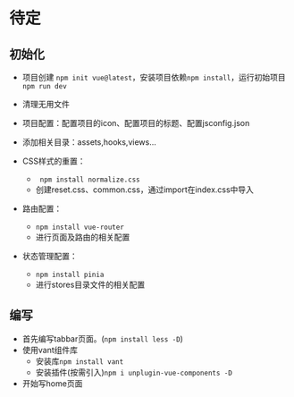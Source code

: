 # 待定

## 初始化

* 项目创建 `npm init vue@latest`，安装项目依赖`npm install`，运行初始项目`npm run dev`

* 清理无用文件

* 项目配置：配置项目的icon、配置项目的标题、配置jsconfig.json

* 添加相关目录：assets,hooks,views...

* CSS样式的重置：

  * ` npm install normalize.css`
  * 创建reset.css、common.css，通过import在index.css中导入
  
* 路由配置：
  
  * `npm install vue-router`
  * 进行页面及路由的相关配置

* 状态管理配置：
  * `npm install pinia`
  * 进行stores目录文件的相关配置

## 编写

* 首先编写tabbar页面。(`npm install less -D`)
* 使用vant组件库
  * 安装库`npm install vant`
  * 安装插件(按需引入)`npm i unplugin-vue-components -D`
* 开始写home页面





